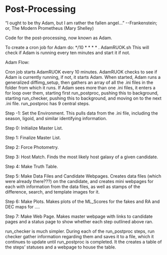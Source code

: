 # Post-Processing

“I ought to be thy Adam, but I am rather the fallen angel...”
--Frankenstein; or, The Modern Prometheus (Mary Shelley)


Code for the post-processing, now known as Adam.

To create a cron job for Adam do:
*/10 * * * * . AdamRUOK.sh
This will check if Adam is running every ten minutes and start it if not.

Adam Flow:


Cron job starts AdamRUOK every 10 minutes. AdamRUOK checks to see if Adam is currently running, if not, it starts Adam. When started, Adam runs a generalized diffimg_setup, then gathers an array of all the .ini files in the folder from which it runs. If Adam sees more than one .ini files, it enters a for loop over them, starting first run_postproc, pushing this to background, starting run_checker, pushing this to background, and moving on to the next .ini file. run_postproc has 9 central steps. 

Step -1: Set the Environment. This pulls data from the .ini file, including the season, ligoid, and similar identifying information.

Step 0: Initialize Master List. 

Step 1: Finalize Master List. 

Step 2: Force Photometry. 

Step 3: Host Match. Finds the most likely host galaxy of a given candidate.

Step 4: Make Truth Table.

Step 5: Make Data Files and Candidate Webpages. Creates data files (which were already there???) on the candidate, and creates mini webpages for each with information from the data files, as well as stamps of the difference, search, and template images for it.

Step 6: Make Plots. Makes plots of the ML_Scores for the fakes and RA and DEC maps for ….

Step 7: Make Web Page. Makes master webpage with links to candidate pages and a status page to show whether each step outlined above ran.

run_checker is much simpler. During each of the run_postproc steps, run checker gather information regarding them and saves it to a file, which it continues to update until run_postproc is completed. It the creates a table of the steps’ statuses and a webpage to house the table.

